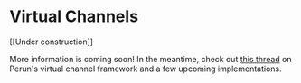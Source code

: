 # Virtual Channels

\[\[Under construction\]\]

More information is coming soon! In the meantime, check out [this thread](https://ethresear.ch/t/perun-virtual-payment-and-state-channel-networks/1685) on Perun's virtual channel framework and a few upcoming implementations.

